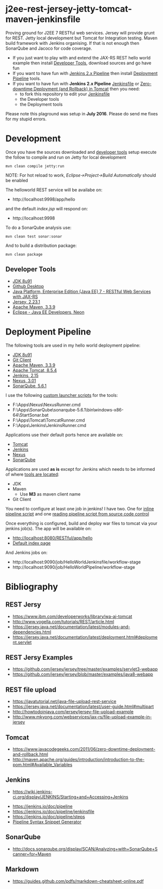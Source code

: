 # j2ee-rest-jersey-jetty-tomcat-maven-jenkinsfile
Proving ground for J2EE 7 RESTful web services. Jersey will provide grunt for REST. Jetty local development but Tomcat for Integration testing. Maven build framework with Jenkins organising. If that is not enough then SonarQube and Jacoco for code coverage.

* If you just want to play with and extend the JAX-RS REST hello world example then install [Developer Tools](#developer-tools), download sources and go have fun
* If you want to have fun with [Jenkins 2.x Pipeline](https://jenkins.io/doc/pipeline) then install [Deployment Pipeline](#deployment-pipeline) tools. 
* If you want to have fun with **Jenkins 2.x Pipeline** [Jenkinsfile](https://jenkins.io/doc/pipeline/jenkinsfile) or [Zero-downtime Deployment (and Rollback) in Tomcat](http://java-monitor.com/forum/showthread.php?t=1288) then you need:
  * to fork this repository to edit your [Jenkinsfile](Jenkinsfile)
  * the Developer tools
  * the Deployment tools

Please note this plaground was setup in **July 2016**. Please do send me fixes for my stupid errors. 

# Development 
Once you have the sources downloaded and [developer tools](#developer-tools) setup execute the follow to compile and run on Jetty for local development

	mvn clean compile jetty:run

NOTE: For hot reload to work, _Eclipse->Project->Build Automatically_ should be enabled

The helloworld REST service will be availabe on:

*   http://localhost:9998/app/hello

and the default _index.jsp_ will respond on:

*   http://localhost:9998

To do a SonarQube analysis use: 

	mvn clean test sonar:sonar

And to build a distribution package: 

	mvn clean package

## Developer Tools

-   [JDK 8u91](http://www.oracle.com/technetwork/java/javase/downloads/jdk8-downloads-2133151.html)
-   [Github Desktop](https://desktop.github.com/)
-   [Java Platform, Enterprise Edition (Java EE) 7 - RESTful Web Services with JAX-RS](https://docs.oracle.com/javaee/7/tutorial/jaxrs.htm#GIEPU)
-   [Jersey, 2.23.1](https://jersey.java.net/download.html)
-   [Apache Maven, 3.3.9](https://maven.apache.org/download.cgi)
-   [Eclipse - Java EE Developers, Neon](https://www.eclipse.org/downloads/eclipse-packages/)

# Deployment Pipeline

The following tools are used in my hello world deployment pipeline:

-   [JDK 8u91](http://www.oracle.com/technetwork/java/javase/downloads/jdk8-downloads-2133151.html)
-   [Git Client](https://git-scm.com/downloads)
-   [Apache Maven, 3.3.9](https://maven.apache.org/download.cgi)
-   [Apache Tomcat, 8.5.4](http://tomcat.apache.org/download-80.cgi)
-   [Jenkins, 2.15](https://jenkins.io/)
-   [Nexus, 3.01](http://www.sonatype.com/download-oss-sonatype)
-   [SonarQube, 5.6.1](http://www.sonarqube.org/downloads/)

I use the following [custom launcher scripts](src/site/resources) for the tools: 

-   F:\Apps\Nexus\NexusRunner.cmd
-   F:\Apps\SonarQube\sonarqube-5.6.1\bin\windows-x86-64\StartSonar.bat
-   F:\Apps\Tomcat\TomcatRunner.cmd
-   F:\Apps\Jenkins\JenkinsRunner.cmd

Applications use their default ports hence are available on:

-   [Tomcat](http://localhost:8080)
-   [Jenkins](http://localhost:9090)
-   [Nexus](http://localhost:8081)
-   [SonarQube](http://localhost:9000)

Applications are used **as is** except for Jenkins which needs to be informed of where [tools are located](http://localhost:9090/configureTools):

* JDK
* Maven
  * Use **M3** as maven client name 
* Git Client

You need to configure at least one job in jenkins! I have two. One for [inline pipeline script](src/site/resources/JenkinsHome/jobs/HelloWorldPipeline/config.xml) and one [reading pipeline script from source code control](src/site/resources/JenkinsHome/jobs/HelloWorldJenkinsfile/config.xml)

Once everything is configured, build and deploy war files to tomcat via your jenkins job(s). The app will be available on:  

-   <http://localhost:8080/RESTful/app/hello>
-   [Default index page](http://localhost:8080/RESTful/)

And Jenkins jobs on:

-   http://localhost:9090/job/HelloWorldJenkinsfile/workflow-stage
-   http://localhost:9090/job/HelloWorldPipeline/workflow-stage

# Bibliography
## REST Jersy

-   <https://www.ibm.com/developerworks/library/wa-aj-tomcat>
-   <http://www.vogella.com/tutorials/REST/article.html>
-   <https://jersey.java.net/documentation/latest/modules-and-dependencies.html>
-   <https://jersey.java.net/documentation/latest/deployment.html#deployment.servlet>

## REST Jersy Examples

-   <https://github.com/jersey/jersey/tree/master/examples/servlet3-webapp>
-   <https://github.com/jersey/jersey/blob/master/examples/java8-webapp>

## REST file upload

-   <https://javatutorial.net/java-file-upload-rest-service>
-   <https://jersey.java.net/documentation/latest/user-guide.html#multipart>
-   <http://howtodoinjava.com/jersey/jersey-file-upload-example>
-   <http://www.mkyong.com/webservices/jax-rs/file-upload-example-in-jersey>

## Tomcat 

-	<https://www.javacodegeeks.com/2011/06/zero-downtime-deployment-and-rollback.html>
-   <http://maven.apache.org/guides/introduction/introduction-to-the-pom.html#Available_Variables>

## Jenkins

* https://wiki.jenkins-ci.org/display/JENKINS/Starting+and+Accessing+Jenkins

-   <https://jenkins.io/doc/pipeline>
-   <https://jenkins.io/doc/pipeline/jenkinsfile>
-   <https://jenkins.io/doc/pipeline/steps>
-   [Pipeline Syntax Snippet Generator](http://localhost:9090/pipeline-syntax)

## SonarQube

-   <http://docs.sonarqube.org/display/SCAN/Analyzing+with+SonarQube+Scanner+for+Maven>

## Markdown

* https://guides.github.com/pdfs/markdown-cheatsheet-online.pdf
